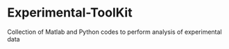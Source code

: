 # Experimental-ToolKit
Collection of Matlab and Python codes to perform analysis of experimental data
